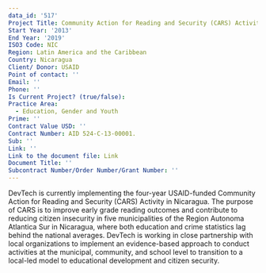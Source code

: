 ```yaml
---
data_id: '517'
Project Title: Community Action for Reading and Security (CARS) Activity in Nicaragua
Start Year: '2013'
End Year: '2019'
ISO3 Code: NIC
Region: Latin America and the Caribbean
Country: Nicaragua
Client/ Donor: USAID
Point of contact: ''
Email: ''
Phone: ''
Is Current Project? (true/false): 
Practice Area:
  - Education, Gender and Youth
Prime: ''
Contract Value USD: ''
Contract Number: AID 524-C-13-00001.
Sub: ''
Link: ''
Link to the document file: Link
Document Title: ''
Subcontract Number/Order Number/Grant Number: ''
---
```


DevTech is currently implementing the four-year USAID-funded Community Action for Reading and Security (CARS) Activity in Nicaragua. The purpose of CARS is to improve early grade reading outcomes and contribute to reducing citizen insecurity in five municipalities of the Region Autonoma Atlantica Sur in Nicaragua, where both education and crime statistics lag behind the national averages. DevTech is working in close partnership with local organizations to implement an evidence-based approach to conduct activities at the municipal, community, and school level to transition to a local-led model to educational development and citizen security.